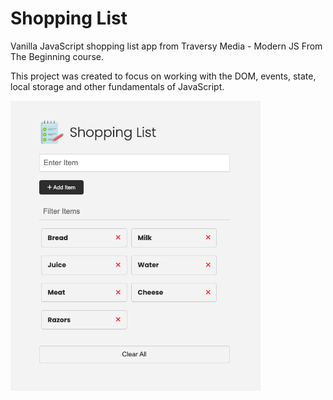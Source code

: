 # Shopping List

Vanilla JavaScript shopping list app from Traversy Media - Modern JS From The Beginning course.

This project was created to focus on working with the DOM, events, state, local storage and other fundamentals of JavaScript.

<img src="images/screen.png" width="400">
